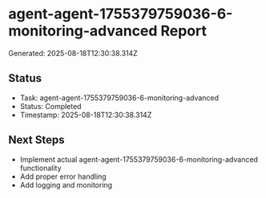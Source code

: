 # agent-agent-1755379759036-6-monitoring-advanced Report

Generated: 2025-08-18T12:30:38.314Z

## Status
- Task: agent-agent-1755379759036-6-monitoring-advanced
- Status: Completed
- Timestamp: 2025-08-18T12:30:38.314Z

## Next Steps
- Implement actual agent-agent-1755379759036-6-monitoring-advanced functionality
- Add proper error handling
- Add logging and monitoring
